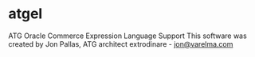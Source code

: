 # atgel
ATG Oracle Commerce Expression Language Support
This software was created by Jon Pallas, ATG architect extrodinare - jon@varelma.com
